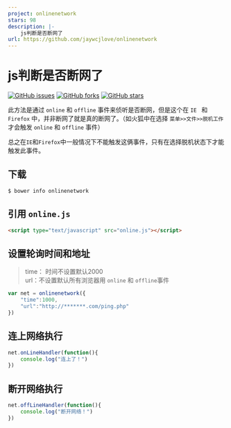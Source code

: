 ```yaml
---
project: onlinenetwork
stars: 98
description: |-
    js判断是否断网了
url: https://github.com/jaywcjlove/onlinenetwork
---
```


# js判断是否断网了

[![GitHub issues](https://img.shields.io/github/issues/jaywcjlove/onlinenetwork.svg)](https://github.com/jaywcjlove/onlinenetwork/issues) [![GitHub forks](https://img.shields.io/github/forks/jaywcjlove/onlinenetwork.svg)](https://github.com/jaywcjlove/onlinenetwork/network) [![GitHub stars](https://img.shields.io/github/stars/jaywcjlove/onlinenetwork.svg)](https://github.com/jaywcjlove/onlinenetwork/stargazers)

此方法是通过 `online` 和 `offline` 事件来侦听是否断网，但是这个在 `IE ` 和 `Firefox` 中，并非断网了就是真的断网了。（如火狐中在选择 `菜单>>文件>>脱机工作`才会触发 `online` 和 `offline` 事件）    

总之在`IE`和`Firefox`中一般情况下不能触发这俩事件，只有在选择脱机状态下才能触发此事件。

## 下载

```
$ bower info onlinenetwork
```

## 引用 `online.js`

```html
<script type="text/javascript" src="online.js"></script>
```

## 设置轮询时间和地址
> time： 时间不设置默认2000  
> url：不设置默认所有浏览器用 `online` 和 `offline`事件  

```js
var net = onlinenetwork({
    "time":1000,
    "url":"http://*******.com/ping.php"
})
```

## 连上网络执行

```js
net.onLineHandler(function(){
    console.log("连上了！")
})
```

## 断开网络执行

```js
net.offLineHandler(function(){
    console.log("断开网络！")
})
```



